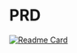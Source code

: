 # PRD

[![Readme Card](https://github-readme-stats.vercel.app/api/pin/?username=Eduarda-Santos&repo=PRD)](https://github.com/anuraghazra/github-readme-stats)
